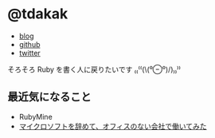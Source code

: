 # @tdakak

- [blog](http://tdak.hateblo.jp/)
- [github](https://github.com/tdakak)
- [twitter](https://twitter.com/tdakak)

そろそろ Ruby を書く人に戻りたいです
₍₍⁽⁽(\\(⁰⊖⁰)/)₎₎⁾⁾

## 最近気になること

- RubyMine
- [マイクロソフトを辞めて、オフィスのない会社で働いてみた](https://www.shinchosha.co.jp/book/506831/)
